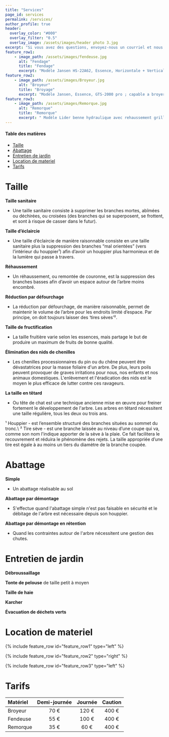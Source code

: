 ```yaml
---
title: "Services"
page_id: services
permalink: /services/
author_profile: true
header:
  overlay_color: "#000"
  overlay_filter: "0.5"
  overlay_image: /assets/images/header photo 3.jpg
excerpt: "Si vous avez des questions, envoyez-nous un courriel et nous serons heureux de vous aider. Vous trouverez nos coordonnées sur la page de contact."
feature_row1:
    - image_path: /assets/images/fendeuse.jpg
      alt: "Fendage"
      title: "Fendage"
      excerpt: "Modèle Jansen HS-22A62, Essence, Horizontale + Verticale, 22T, 62cm ; Remorquable, puissance inarretable, option de fendre à l’horizontale pour des bûches de taille moyenne qui permet de moins se baser le dos, ou a la verticale pour des bûches de plus gros diamètre, coin en cruciforme pour une gaine temps considérable"
feature_row2:
    - image_path: /assets/images/Broyeur.jpg
      alt: "Broyeur"
      title: "Broyage"
      excerpt: "Modèle Jansen, Essence, GTS-2000 pro ; capable a broyer des branches jusqu’à 10cm de diamètre, compact et remorquable permet un déplacement facile"
feature_row3:
    - image_path: /assets/images/Remorque.jpg
      alt: "Remorque"
      title: "Remorque"
      excerpt: " Modèle Lider benne hydraulique avec rehaussement grillagé PTAC 750kg, dim. L=253cm, W=147cm"
---
```


#### Table des matières

- [Taille](#taille)
- [Abattage](#abattage)
- [Entretien de jardin](#entretien-de-jardin)
- [Location de materiel](#location-de-materiel)
- [Tarifs](#tarifs)

# Taille

**Taille sanitaire** 
- Une taille sanitaire consiste à supprimer les branches mortes, abîmées ou déchirées, ou croisées (des branches qui se superposent, se frottent, et sont à risque de casser dans le futur).

**Taille d’éclaircie** 
- Une taille d’éclaircie de manière raisonnable consiste en une taille sanitaire plus la suppression des branches “mal orientées” (vers l’intérieur du houppier¹) afin d’avoir un houppier plus harmonieux et de la lumière qui passe à travers.

**Réhaussement** 
- Un réhaussement, ou remontée de couronne, est la suppression des branches basses afin d’avoir un espace autour de l’arbre moins encombré. 

**Réduction par défourchage** 
- La réduction par défourchage, de manière raisonnable, permet de maintenir le volume de l’arbre pour les endroits limité d’espace. Par principe, on doit toujours laisser des ‘tires sèves’².

**Taille de fructification** 
- La taille fruitière varie selon les essences, mais partage le but de produire un maximum de fruits de bonne qualité. 

**Élimination des nids de chenilles** 
- Les chenilles processionnaires du pin ou du chêne peuvent être dévastatrices pour la masse foliaire d'un arbre. De plus, leurs poils peuvent provoquer de graves irritations pour nous, nos enfants et nos animaux domestiques. L'enlèvement et l'éradication des nids est le moyen le plus efficace de lutter contre ces ravageurs. 

**La taille en têtard** 
- Ou tête de chat est une technique ancienne mise en œuvre pour freiner fortement le développement de l'arbre. Les arbres en têtard nécessitent une taille régulière, tous les deux ou trois ans. 

¹ Houppier - est l’ensemble structuré des branches situées au sommet du tronc.\\
² Tire sève - est une branche laissée au niveau d’une coupe qui va, comme son nom l'indique apporter de la sève à la plaie. Ce fait facilitera le recouvrement et réduira le phénomène des rejets. La taille appropriée d’une tire est égale à au moins un tiers du diamètre de la branche coupée. 

# Abattage

**Simple**
- Un abattage réalisable au sol

**Abattage par démontage**
- S'effectue quand l'abattage simple n'est pas faisable en sécurité et le débitage de l'arbre est nécessaire depuis son houppier.

**Abattage par démontage en rétention**
- Quand les contraintes autour de l'arbre nécessitent une gestion des chutes.

# Entretien de jardin

**Débroussaillage**

**Tonte de pelouse** de taille petit à moyen

**Taille de haie**

**Karcher**

**Évacuation de déchets verts**

# Location de materiel

{% include feature_row id="feature_row1" type="left" %}

{% include feature_row id="feature_row2" type="right" %}

{% include feature_row id="feature_row3" type="left" %}

# Tarifs

| Matériel | Demi-journée | Journée | Caution |
| :----------- | :-----------: | :-----------: | :-----------: |
| Broyeur |70 €|120 €|400 €| 
| Fendeuse |55 €|100 €|400 €|
| Remorque |35 €|60 €|400 €|
